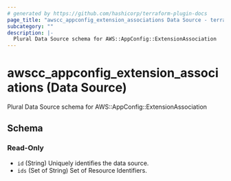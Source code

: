 ```yaml
---
# generated by https://github.com/hashicorp/terraform-plugin-docs
page_title: "awscc_appconfig_extension_associations Data Source - terraform-provider-awscc"
subcategory: ""
description: |-
  Plural Data Source schema for AWS::AppConfig::ExtensionAssociation
---
```


# awscc_appconfig_extension_associations (Data Source)

Plural Data Source schema for AWS::AppConfig::ExtensionAssociation



<!-- schema generated by tfplugindocs -->
## Schema

### Read-Only

- `id` (String) Uniquely identifies the data source.
- `ids` (Set of String) Set of Resource Identifiers.


